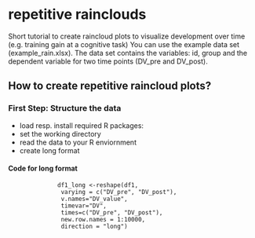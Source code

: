 # repetitive rainclouds


Short tutorial to create raincloud plots to visualize development over time (e.g. training gain at a cognitive task) You can use the example data set (example_rain.xlsx). The data set contains the variables: id, group and the dependent variable for two time points (DV_pre and DV_post). 

## How to create repetitive raincloud plots?

### First Step: Structure the data 
- load resp. install required R packages: 
- set the working directory
- read the data to your R enviornment
- create long format
#### Code for long format 
                  df1_long <-reshape(df1, 
                   varying = c("DV_pre", "DV_post"), 
                   v.names="DV_value", 
                   timevar="DV",
                   times=c("DV_pre", "DV_post"),
                   new.row.names = 1:10000, 
                   direction = "long") 
####
